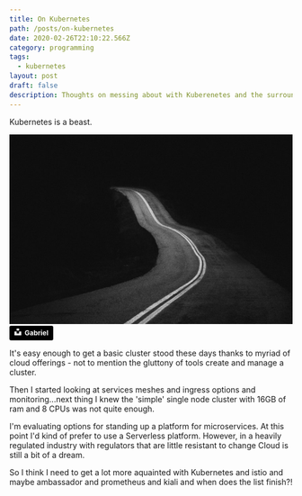 ```yaml
---
title: On Kubernetes
path: /posts/on-kubernetes
date: 2020-02-26T22:10:22.566Z
category: programming
tags:
  - kubernetes
layout: post
draft: false
description: Thoughts on messing about with Kuberenetes and the surrounding ecosystem
---
```

Kubernetes is a beast. 

<img src="/assets/gabriel-bnohz9c4lqg-unsplash.jpg" alt="Uknown road" title="Unknown road" style="object-fit: cover; width: 100%; height: 337px;" />
<a style="background-color:black;color:white;text-decoration:none;padding:4px 6px;font-family:-apple-system, BlinkMacSystemFont, &quot;San Francisco&quot;, &quot;Helvetica Neue&quot;, Helvetica, Ubuntu, Roboto, Noto, &quot;Segoe UI&quot;, Arial, sans-serif;font-size:12px;font-weight:bold;line-height:1.2;display:inline-block;border-radius:3px" href="https://unsplash.com/@natural?utm_medium=referral&amp;utm_campaign=photographer-credit&amp;utm_content=creditBadge" target="_blank" rel="noopener noreferrer" title="Download free do whatever you want high-resolution photos from Gabriel"><span style="display:inline-block;padding:2px 3px"><svg xmlns="http://www.w3.org/2000/svg" style="height:12px;width:auto;position:relative;vertical-align:middle;top:-2px;fill:white" viewBox="0 0 32 32"><title>unsplash-logo</title><path d="M10 9V0h12v9H10zm12 5h10v18H0V14h10v9h12v-9z"></path></svg></span><span style="display:inline-block;padding:2px 3px">Gabriel</span></a>

It's easy enough to get a basic cluster stood these days thanks to myriad of cloud offerings - not to mention the gluttony of tools create and manage a cluster.

Then I started looking at services meshes and ingress options and monitoring...next thing I knew the 'simple' single node cluster with 16GB of ram and 8 CPUs was not quite enough.

I'm evaluating options for standing up a platform for microservices.  At this point I'd kind of prefer to use a Serverless platform.  However, in a heavily regulated industry with regulators that are little resistant to change Cloud is still a bit of a dream.

So I think I need to get a lot more aquainted with Kubernetes and istio and maybe ambassador and prometheus and kiali and when does the list finish?!
